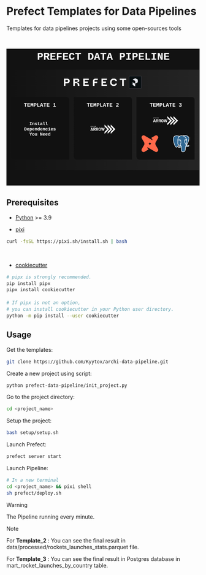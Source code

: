 # Prefect Templates for Data Pipelines

Templates for data pipelines projects using some open-sources tools

</br>

![](/assets/prefect_data_pipeline_img_archi.png "Titre de l'image")


## Prerequisites

- [Python](https://www.python.org/downloads/) >= 3.9

- [pixi](https://pixi.sh/dev/)

```bash
curl -fsSL https://pixi.sh/install.sh | bash
```

</br>

- [cookiecutter](https://github.com/cookiecutter/cookiecutter)

```bash
# pipx is strongly recommended.
pip install pipx
pipx install cookiecutter

# If pipx is not an option,
# you can install cookiecutter in your Python user directory.
python -m pip install --user cookiecutter
```

## Usage

Get the templates:

```bash
git clone https://github.com/Kyytox/archi-data-pipeline.git
```

Create a new project using script:

```bash
python prefect-data-pipeline/init_project.py 
```

Go to the project directory:

```bash
cd <project_name>
```


Setup the project:

```bash
bash setup/setup.sh
```

Launch Prefect:

```bash
prefect server start
```

Launch Pipeline:

```bash
# In a new terminal
cd <project_name> && pixi shell
sh prefect/deploy.sh
```

> [!WARNING]  
> The Pipeline running every minute.

> [!NOTE]
> For **Template_2** : You can see the final result in data/processed/rockets_launches_stats.parquet file.
> 
> For **Template_3** : You can see the final result in Postgres database in mart_rocket_launches_by_country table.